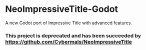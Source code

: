 # NeoImpressiveTitle-Godot
A new Godot port of Impressive Title with advanced features.


### This project is deprecated and has been succeeded by https://github.com/Cybermals/NeoImpressiveTitle
